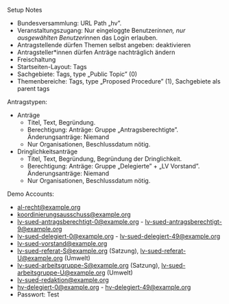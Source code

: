 Setup Notes

- Bundesversammlung: URL Path „hv”.
- Veranstaltungszugang: Nur eingeloggte Benutzer*innen, nur ausgewählten Benutzer*innen das Login erlauben.
- Antragstellende dürfen Themen selbst angeben: deaktivieren
- Antragsteller*innen dürfen Anträge nachträglich ändern
- Freischaltung
- Startseiten-Layout: Tags
- Sachgebiete: Tags, type „Public Topic” (0)
- Themenbereiche: Tags, type „Proposed Procedure” (1), Sachgebiete als parent tags

Antragstypen:
- Anträge
  - Titel, Text, Begründung.
  - Berechtigung: Anträge: Gruppe „Antragsberechtigte”. Änderungsanträge: Niemand
  - Nur Organisationen, Beschlussdatum nötig.
- Dringlichkeitsanträge
  - Titel, Text, Begründung, Begründung der Dringlichkeit.
  - Berechtigung: Anträge: Gruppe „Delegierte” + „LV Vorstand”. Änderungsanträge: Niemand
  - Nur Organisationen, Beschlussdatum nötig.


Demo Accounts:
- al-recht@example.org
- koordinierungsausschuss@example.org
- lv-sued-antragsberechtigt-0@example.org - lv-sued-antragsberechtigt-9@example.org
- lv-sued-delegiert-0@example.org - lv-sued-delegiert-49@example.org
- lv-sued-vorstand@example.org
- lv-sued-referat-S@example.org (Satzung), lv-sued-referat-U@example.org (Umwelt)
- lv-sued-arbeitsgruppe-S@example.org (Satzung), lv-sued-arbeitsgruppe-U@example.org (Umwelt)
- lv-sued-redaktion@example.org
- hv-delegiert-0@example.org - hv-delegiert-49@example.org
- Passwort: Test
